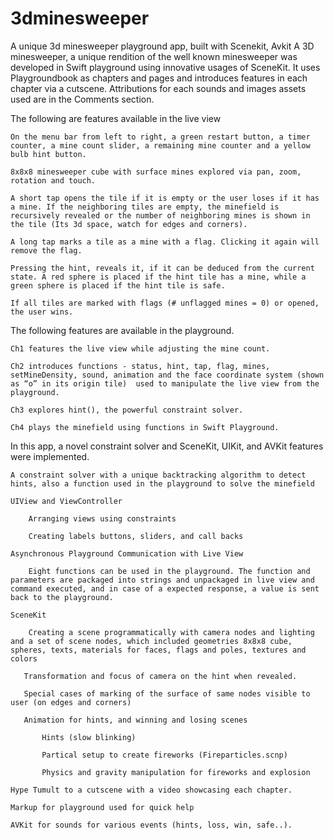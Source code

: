 # 3dminesweeper
A unique 3d minesweeper playground app, built with Scenekit, Avkit
A 3D minesweeper, a unique rendition of the well known minesweeper was developed in Swift playground using innovative usages of SceneKit. It uses Playgroundbook as chapters and pages and introduces features in each chapter via a cutscene. Attributions for each sounds and images assets used are in the Comments section.

The following are features available in the live view

    On the menu bar from left to right, a green restart button, a timer counter, a mine count slider, a remaining mine counter and a yellow bulb hint button.

    8x8x8 minesweeper cube with surface mines explored via pan, zoom, rotation and touch.

    A short tap opens the tile if it is empty or the user loses if it has a mine. If the neighboring tiles are empty, the minefield is recursively revealed or the number of neighboring mines is shown in the tile (Its 3d space, watch for edges and corners).

    A long tap marks a tile as a mine with a flag. Clicking it again will remove the flag.

    Pressing the hint, reveals it, if it can be deduced from the current state. A red sphere is placed if the hint tile has a mine, while a green sphere is placed if the hint tile is safe. 

    If all tiles are marked with flags (# unflagged mines = 0) or opened, the user wins.

The following features are available in the playground.

    Ch1 features the live view while adjusting the mine count.
 
    Ch2 introduces functions - status, hint, tap, flag, mines, setMineDensity, sound, animation and the face coordinate system (shown as “o” in its origin tile)  used to manipulate the live view from the playground. 

    Ch3 explores hint(), the powerful constraint solver.

    Ch4 plays the minefield using functions in Swift Playground.

In this app, a novel constraint solver and SceneKit, UIKit, and AVKit features were implemented.

    A constraint solver with a unique backtracking algorithm to detect hints, also a function used in the playground to solve the minefield

    UIView and ViewController 
 
        Arranging views using constraints

        Creating labels buttons, sliders, and call backs

    Asynchronous Playground Communication with Live View

        Eight functions can be used in the playground. The function and parameters are packaged into strings and unpackaged in live view and command executed, and in case of a expected response, a value is sent back to the playground.  

    SceneKit

        Creating a scene programmatically with camera nodes and lighting and a set of scene nodes, which included geometries 8x8x8 cube, spheres, texts, materials for faces, flags and poles, textures and colors 

       Transformation and focus of camera on the hint when revealed.

       Special cases of marking of the surface of same nodes visible to user (on edges and corners)

       Animation for hints, and winning and losing scenes

           Hints (slow blinking)

           Partical setup to create fireworks (Fireparticles.scnp)

           Physics and gravity manipulation for fireworks and explosion

    Hype Tumult to a cutscene with a video showcasing each chapter.

    Markup for playground used for quick help 

    AVKit for sounds for various events (hints, loss, win, safe..). 
